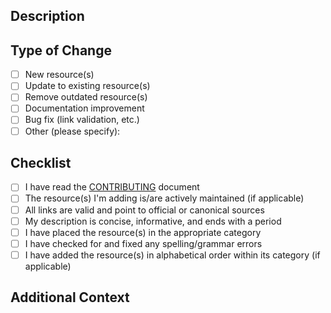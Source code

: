 ## Description
<!-- Describe your changes in detail -->

## Type of Change
<!-- Mark relevant options with an 'x' -->
- [ ] New resource(s)
- [ ] Update to existing resource(s)
- [ ] Remove outdated resource(s)
- [ ] Documentation improvement
- [ ] Bug fix (link validation, etc.)
- [ ] Other (please specify):

## Checklist
<!-- Mark completed items with an 'x' -->
- [ ] I have read the [CONTRIBUTING](../CONTRIBUTING.md) document
- [ ] The resource(s) I'm adding is/are actively maintained (if applicable)
- [ ] All links are valid and point to official or canonical sources
- [ ] My description is concise, informative, and ends with a period
- [ ] I have placed the resource(s) in the appropriate category
- [ ] I have checked for and fixed any spelling/grammar errors
- [ ] I have added the resource(s) in alphabetical order within its category (if applicable)

## Additional Context
<!-- Any other information or context about the changes you're proposing -->
